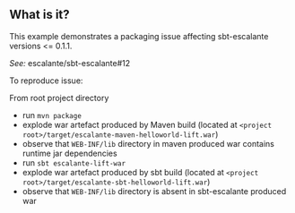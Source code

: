 ## What is it?

This example demonstrates a packaging issue affecting sbt-escalante versions <= 0.1.1.

*See:* escalante/sbt-escalante#12

To reproduce issue:

From root project directory

-  run `mvn package`
-  explode war artefact produced by Maven build (located at `<project root>/target/escalante-maven-helloworld-lift.war`)
-  observe that `WEB-INF/lib` directory in maven produced war contains runtime jar dependencies
-  run `sbt escalante-lift-war`
-  explode war artefact produced by sbt build (located at `<project root>/target/escalante-sbt-helloworld-lift.war`)
-  observe that `WEB-INF/lib` directory is absent in sbt-escalante produced war
